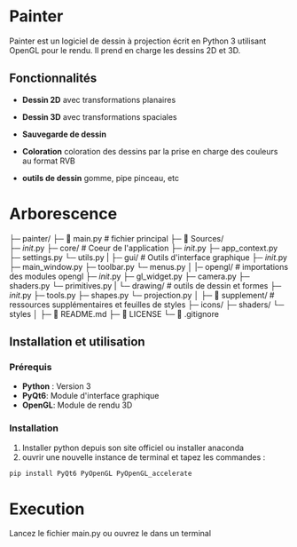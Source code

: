 # Painter
Painter est un logiciel de dessin à projection écrit en Python 3 utilisant OpenGL pour le rendu. Il prend en charge les dessins 2D et 3D.
 
## Fonctionnalités

- **Dessin 2D** avec transformations planaires

- **Dessin 3D** avec transformations spaciales

- **Sauvegarde de dessin** 

- **Coloration** coloration des dessins par la prise en charge des couleurs au format RVB

- **outils de dessin** gomme, pipe pinceau, etc 

# Arborescence

├─ painter/
 ├─ 📄 main.py    # fichier principal
 ├─ 📁 Sources/  
  ├─ _init_.py
  ├─ core/     # Coeur de l'application
   ├─ _init_.py
   ├─ app_context.py
   ├─ settings.py
   └─ utils.py
  |
  ├─ gui/      # Outils d'interface graphique
   ├─ _init_.py
   ├─ main_window.py
   ├─ toolbar.py
   └─ menus.py
  │
  |─ opengl/       # importations des modules opengl
   ├─ _init_.py
   ├─ gl_widget.py
   ├─ camera.py
   ├─ shaders.py
   └─ primitives.py
  |
  └─ drawing/      # outils de dessin et formes 
   ├─ _init_.py
   ├─ tools.py
   ├─ shapes.py
   └─ projection.py
  │
  ├─ 📁 supplement/    # ressources supplémentaires et feuilles de styles 
   ├─ icons/
   ├─ shaders/
   └─ styles
  │
  ├─ 📄 README.md
  ├─ 📄 LICENSE
  └─ 📄 .gitignore


## Installation et utilisation

### Prérequis

- **Python** : Version 3 
- **PyQt6**: Module d'interface graphique
- **OpenGL**: Module de rendu 3D

### Installation

1. Installer python depuis son site officiel ou installer anaconda
2. ouvrir une nouvelle instance de terminal et tapez les commandes :
```bash / powershell
pip install PyQt6 PyOpenGL PyOpenGL_accelerate
```

# Execution 

Lancez le fichier main.py ou ouvrez le dans un terminal
